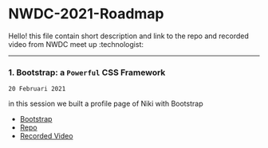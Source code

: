# NWDC-2021-Roadmap

<p>Hello! this file contain short description and link to the repo and recorded video from NWDC meet up :technologist:</p>

---

### 1. Bootstrap: a `Powerful` CSS Framework ###
`20 Februari 2021`

in this session we built a profile page of Niki with Bootstrap
* [Bootstrap](https://getbootstrap.com/)
* [Repo](https://github.com/virginiaritonga/NWDC1)
* [Recorded Video](https://drive.google.com/file/d/14gbSVEioSz-s28lVWR3DRsWPb7xXKPh5/view?usp=sharing)
